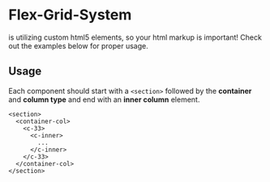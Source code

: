 # Flex-Grid-System
is utilizing custom html5 elements, so your html markup is important! Check out the examples below for proper usage.   

## Usage
Each component should start with a `<section>` followed by the **container** and **column type** and end with an **inner column** element.

```
<section>
  <container-col>
    <c-33>
      <c-inner>
        ...
      </c-inner>
    </c-33>
  </container-col>
</section>
```
